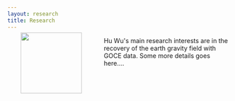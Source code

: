 ```yaml
---
layout: research
title: Research
---
```



<div name="photo" style="position:relative;float:left;margin:-10px 50px 30px 30px;" width="200px" height="200px">
<img src="http://wuhu-ife.github.io/homepage/imgs/portray.jpg" width="138px" >
</div>

Hu Wu's main research interests are in the recovery of the earth gravity field with GOCE data. Some more details goes here....


